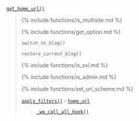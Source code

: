 <p><code><a href="https://developer.wordpress.org/reference/functions/get_home_url/">get_home_url()</a></code></p>

<blockquote>

{% include functions/is_multisite.md %}

{% include functions/get_option.md %}

`switch_to_blog()`

`restore_current_blog()`

{% include functions/is_ssl.md %}

{% include functions/is_admin.md %}

{% include functions/set_url_scheme.md %}

 [`apply_filters()`](https://developer.wordpress.org/reference/functions/apply_filters/) - [`home_url`](https://developer.wordpress.org/reference/hooks/home_url/)
 
> [`_wp_call_all_hook()`](https://developer.wordpress.org/reference/functions/_wp_call_all_hook/)

</blockquote>